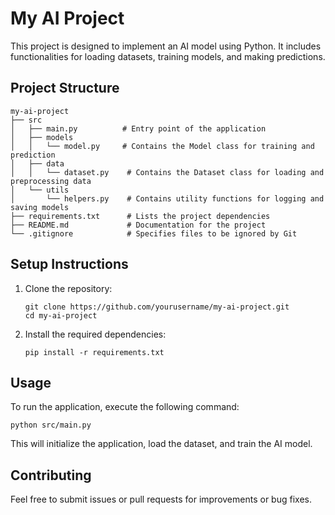 # My AI Project

This project is designed to implement an AI model using Python. It includes functionalities for loading datasets, training models, and making predictions.

## Project Structure

```
my-ai-project
├── src
│   ├── main.py          # Entry point of the application
│   ├── models
│   │   └── model.py     # Contains the Model class for training and prediction
│   ├── data
│   │   └── dataset.py    # Contains the Dataset class for loading and preprocessing data
│   └── utils
│       └── helpers.py    # Contains utility functions for logging and saving models
├── requirements.txt      # Lists the project dependencies
├── README.md             # Documentation for the project
└── .gitignore            # Specifies files to be ignored by Git
```

## Setup Instructions

1. Clone the repository:
   ```
   git clone https://github.com/yourusername/my-ai-project.git
   cd my-ai-project
   ```

2. Install the required dependencies:
   ```
   pip install -r requirements.txt
   ```

## Usage

To run the application, execute the following command:
```
python src/main.py
```

This will initialize the application, load the dataset, and train the AI model.

## Contributing

Feel free to submit issues or pull requests for improvements or bug fixes.